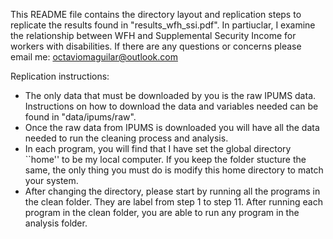 This README file contains the directory layout and replication steps to replicate the results found in "results_wfh_ssi.pdf". In partiuclar, I examine the relationship between WFH and Supplemental Security Income for workers with disabilities. If there are any questions or concerns please email me: octaviomaguilar@outlook.com

Replication instructions:
- The only data that must be downloaded by you is the raw IPUMS data. Instructions on how to download the data and variables needed can be found in "data/ipums/raw".
- Once the raw data from IPUMS is downloaded you will have all the data needed to run the cleaning process and analysis.
- In each program, you will find that I have set the global directory ``home'' to be my local computer. If you keep the folder stucture the same, the only thing you must do is modify this home directory to match your system.
- After changing the directory, please start by running all the programs in the clean folder. They are label from step 1 to step 11. After running each program in the clean folder, you are able to run any program in the analysis folder. 
